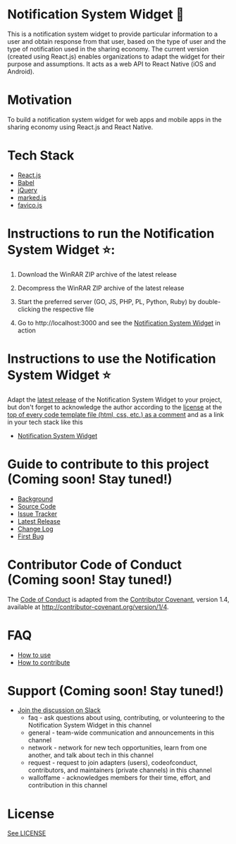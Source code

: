 # Notification System Widget :loudspeaker: 
This is a notification system widget to provide particular information to a user and obtain response from that user, based on the type of user and the type of notification used in the sharing economy. The current version (created using React.js) enables organizations to adapt the widget for their purpose and assumptions. It acts as a web API to React Native (iOS and Android).   

# Motivation
To build a notification system widget for web apps and mobile apps in the sharing economy using React.js and React Native.

# Tech Stack

* [React.js](https://facebook.github.io/react/)
* [Babel](https://babeljs.io/)
* [jQuery](http://jquery.com/)
* [marked.js](http://www.javascriptoo.com/marked)
* [favico.js](http://lab.ejci.net/favico.js/)

# Instructions to run the Notification System Widget :star::

1) Download the WinRAR ZIP archive of the latest release

2) Decompress the WinRAR ZIP archive of the latest release

3) Start the preferred server (GO, JS, PHP, PL, Python, Ruby) by double-clicking the respective file

4) Go to http://localhost:3000 and see the [Notification System Widget](https://drive.google.com/file/d/0B3o-a_7h0VNMQXd2VmpjOThJcWc/view?usp=sharing) in action 

# Instructions to use the Notification System Widget :star:

Adapt the [latest release](https://github.com/Forte-Consultancy-Services/Notification-System-Widget/releases/tag/v1.0) of the Notification System Widget to your project, but don't forget to acknowledge the author according to the [license](https://github.com/Forte-Consultancy-Services/Notification-System-Widget/blob/master/LICENSE.md) at the [top of every code template file (html, css, etc.) as a comment](https://github.com/Forte-Consultancy-Services/Notification-System-Widget/blob/master/How-To-Use.md) and as a link in your tech stack like this

* [Notification System Widget](https://github.com/Forte-Consultancy-Services/Notification-System-Widget)

# Guide to contribute to this project (Coming soon! Stay tuned!)

* [Background](https://drive.google.com/file/d/0B3o-a_7h0VNMamRKaTZ0TXhkd28/view?usp=sharing)
* [Source Code](https://github.com/Forte-Consultancy-Services/Notification-System-Widget/blob/master/index.html)
* [Issue Tracker](https://github.com/Forte-Consultancy-Services/Notification-System-Widget/issues)
* [Latest Release](https://github.com/Forte-Consultancy-Services/Notification-System-Widget/releases/tag/v1.0)
* [Change Log](https://github.com/Forte-Consultancy-Services/Notification-System-Widget/compare/v1.0...master)
* [First Bug]()

# Contributor Code of Conduct (Coming soon! Stay tuned!)

The [Code of Conduct](https://github.com/Forte-Consultancy-Services/Notification-System-Widget/blob/master/CODE-OF-CONDUCT.md) is adapted from the [Contributor Covenant](http://contributor-covenant.org/), version 1.4, available at http://contributor-covenant.org/version/1/4.

# FAQ 

* [How to use](https://github.com/Forte-Consultancy-Services/Notification-System-Widget/blob/master/How-To-Use.md)
* [How to contribute](https://github.com/Forte-Consultancy-Services/Notification-System-Widget/blob/master/How-To-Contribute.md)

# Support (Coming soon! Stay tuned!)

* [Join the discussion on Slack]()
  * faq - ask questions about using, contributing, or volunteering to the Notification System Widget in this channel 
  * general - team-wide communication and announcements in this channel
  * network - network for new tech opportunities, learn from one another, and talk about tech in this channel
  * request - request to join adapters (users), codeofconduct, contributors, and maintainers (private channels) in this channel
  * walloffame - acknowledges members for their time, effort, and contribution in this channel
 
# License
[See LICENSE](https://github.com/Forte-Consultancy-Services/Notification-System-Widget/blob/master/LICENSE.md)
